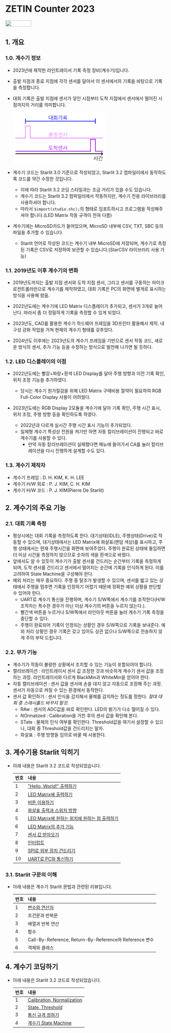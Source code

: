# ZETIN Counter 2023

<img src="Res/counter1.png" width="40%" height="40%">

## 1. 개요

### 1.0. 계수기 정보

- 2023년에 제작한 라인트레이서 기록 측정 장비(계수기)입니다.
- 출발 지점과 종료 지점에 각각 센서를 달아서 이 센서에서의 기록을 바탕으로 기록을 측정합니다.
- 대회 기록은 출발 지점에 센서가 닿인 시점부터 도착 지점에서 센서에서 떨어진 시점까지의 거리를 의미합니다.

  <img src="Res/countTime.png" width="60%" height="60%">

- 계수기 코드는 Starlit 3.0 기준으로 작성되었고, Starlit 3.2 컴파일러에서 동작하도록 코드를 약간 수정한 것입니다.
  - 이에 따라 Starlit 3.2 코딩 스타일과는 조금 거리가 있을 수도 있습니다.
  - 계수기 코드는 Starlit 3.2 컴파일러에서 작동하지만, 계수기 전용 라이브러리를 사용하셔야 합니다.
  - 따라서 `$import(studio.shc);`의 형태로 임포트하시고 프로그램을 작성해주셔야 합니다.(LED Matrix 작동 규격이 전혀 다름)
 
- 계수기에는 MicroSD카드가 들어있으며, MicroSD 내부에 CSV, TXT, SBC 등의 파일을 추가할 수 있습니다.
  - Starlit 언어로 작성된 코드는 계수기 내부 MicroSD에 저장되며, 계수기로 측정된 기록은 CSV로 저장하여 보관할 수 있습니다.(StarCSV 라이브러리 사용 가능)

### 1.1. 2019년도 이후 계수기의 변화

- 2019년도까지는 출발 지점 센서와 도착 지점 센서, 그리고 센서를 구동하는 마이크로컨트롤러만으로 계수기를 제작하였고, 대회 기록은 PC의 화면에 별개로 표시하는 방식을 사용해 왔음.

- 2022년도에는 계수기에 LED Matrix 디스플레이가 추가되고, 센서가 3개로 늘어난다. 따라서 좀 더 정밀하게 기록을 측정할 수 있게 되었다.

- 2023년도, CAD를 활용한 계수기 하드웨어 프레임을 3D프린터 활용해서 제작. 내구성 강화 작업을 거쳐 현재의 계수기 형태를 갖추었다.

- 2024년도 이후에는 2023년도의 계수기 프레임을 기반으로 센서 작동 코드, 새로운 방식의 센서, 추가 기능 등을 수정하는 방식으로 발전해 나가면 될 듯하다.

### 1.2. LED 디스플레이의 이점

- 2022년도에는 빨강+파랑+흰색 LED Display를 달아 주행 방향과 이전 기록 확인, 위치 조정 기능을 추가하였다.
  - 당시는 계수기 원가절감을 위해 LED Matrix 구매비용 절약이 필요하여 RGB Full-Color Display 사용이 어려웠다.
 
- 2023년도에는 RGB Display 2모듈을 계수기에 달아 기록 확인, 주행 시간 표시, 위치 조정, 주행 방향 등을 확인하도록 하였다.
  - 2022년과 다르게 실시간 주행 시간 표시 기능이 추가되었다.
  - 일체형 계수기 특성상 전원을 켜기만 하면 자동 칼리브레이션이 진행되고 바로 계수기를 사용할 수 있다.
    - 만약 자동 칼리브레이션이 실패했다면 메뉴에 들어가서 CA를 눌러 칼리브레이션을 다시 진행하게 설계할 수도 있다.

### 1.3. 계수기 제작자

- 계수기 프레임 : D. H. KIM, K. H. LEE
- 계수기 H/W 회로 : P. J. KIM, C. H. KIM
- 계수기 H/W 코드 : P. J. KIM(Pierre De Starlit)

## 2. 계수기의 주요 기능

### 2.1. 대회 기록 측정

- 평상시에는 대회 기록을 측정하도록 한다. 대기상태(IDLE), 주행상태(Drive)로 작동할 수 있으며, 대기상태에서는 LED Matrix에 화살표(랜덤 색상)를 표시하고, 주행 상태에서는 현재 주행시간을 화면에 보여주었다. 주행이 완료된 상태에 돌입하면 더 이상 시간을 측정하지 않으므로 숫자의 색을 흰색으로 바꿨다.
- 앞에서도 알 수 있듯이 계수기가 출발 센서를 건드리는 순간부터 기록을 측정하게 되며, 도착 센서를 건드리고 센서에서 떨어지는 순간에 기록을 인식하게 된다. 이를 고려하여 State Machine을 구성해야 한다.
- 예외 처리는 매우 중요하다. 주행 중 탈조가 발생할 수 있으며, 센서를 밟고 있는 상태에서 주행을 멈추면 기록을 인정하기 어렵기 때문에 정확한 예외 상황을 판단할 수 있어야 한다.
  - UART로 계수기 통신을 진행하며, 계수기 S/W쪽에서 계수기를 조작한다(H/W 조작자는 특수한 경우가 아닌 이상 계수기의 버튼을 누르지 않는다.).
  - 빨간색 버튼을 누르거나 S/W쪽에서 라인아웃 버튼을 눌러 계수기 기록 측정을 중단할 수 있다.
  - 주행이 완료되어 기록이 인정되는 상황인 경우 S/W쪽으로 기록을 보내준다. 예외 처리 상황인 경우 기록은 갖고 있어도 상관 없으나 S/W쪽으로 전송하지 않게 주의 부탁 드립니다.

### 2.2. 부가 기능

- 계수기가 작동이 불량한 상황에서 조치할 수 있는 기능이 포함되어야 합니다.
- 캘리브레이션 : 라인트레이서 센서 값 조정한 것과 비슷하게 계수기 센서 값을 조정하는 과정. 라인트레이서와 다르게 BlackMin과 WhiteMin을 얻어야 한다.
- 자동 캘리브레이션 : 센서 값을 센서에 손을 대지 않고 자동으로 조정해 주는 과정. 센서가 자동으로 켜질 수 있는 환경에서 동작한다.
- 센서 값 확인하기 : 센서 인식을 감지해서 물체를 감지하는 정도를 정한다. *절대 대회 중 스레시홀드 바꾸지 말것.*
  - RAw : 센서의 ADC값을 바로 확인한다. LED의 밝기가 다소 떨어질 수 있다.
  - NOrmalized : Calibration을 거친 후의 센서 값을 확인해 본다.
  - STate : 물체의 인식 여부를 확인한다. Threshold값을 여기서 설정할 수 있으나, 대회 중 Threshold값을 건드리지는 말자.
  - 화살표 : 주행 방향을 임의로 바꿀 때 사용한다.

## 3. 계수기용 Starlit 익히기

- 아래 내용은 Starlit 3.2 코드로 작성되었습니다.

  |번호|내용|
  |----|----|
  |1|["Hello, World!" 출력하기](https://github.com/PJungKim/StarCounter2023/blob/main/Docs/001_Hello_World.md)|
  |2|[LED Matrix에 출력하기](https://github.com/PJungKim/StarCounter2023/blob/main/Docs/002_LED_Matrix.md)|
  |3|[버튼 이용하기](https://github.com/PJungKim/StarCounter2023/blob/main/Docs/003_Button.md)|
  |4|[화살표 출력과 스위치 방향](https://github.com/PJungKim/StarCounter2023/blob/main/Docs/004_Arrow.md)|
  |5|[LED Matrix에 원하는 위치에 원하는 점 출력하기](https://zetin.uos.ac.kr)|
  |6|[LED Matrix의 추가 기능](https://zetin.uos.ac.kr)|
  |7|[센서 값 받아오기](https://zetin.uos.ac.kr)|
  |8|[인터럽트](https://zetin.uos.ac.kr)|
  |9|[SPI로 외부 장치 건드리기](https://zetin.uos.ac.kr)|
  |10|[UART로 PC와 통신하기](https://zetin.uos.ac.kr)|

### 3.1. Starlit 구문의 이해

- 아래 내용은 계수기 Starlit 문법과 관련된 리뷰입니다.

  |번호|내용|
  |--|--|
  |1|[변수와 연산자](https://github.com/PJungKim/StarCounter2023/blob/main/Docs/101_Starlit_Variable.md)|
  |2|조건문과 반복문|
  |3|배열과 반복 연산|
  |4|함수|
  |5|Call-By-Reference, Return-By-Reference와 Reference 변수|
  |6|객체와 클래스|

## 4. 계수기 코딩하기

- 아래 내용은 Starlit 3.2 코드로 작성되었습니다.

  |번호|내용|
  |----|----|
  |1|[Calibration, Normalization](https://zetin.uos.ac.kr)|
  |2|[State, Threshold](https://zetin.uos.ac.kr)|
  |3|[통신 규격 정하기](https://github.com/PJungKim/StarCounter2023/blob/main/Docs/703_Communication.md)|
  |4|[계수기 State Machine](https://zetin.uos.ac.kr)|
  


